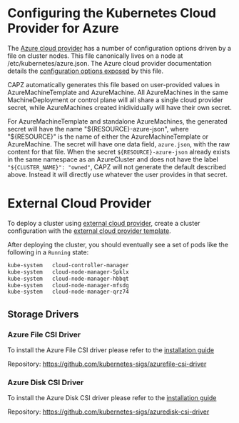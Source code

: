 # Configuring the Kubernetes Cloud Provider for Azure

The [Azure cloud provider](https://github.com/kubernetes-sigs/cloud-provider-azure) has a number of configuration options driven by a file on cluster nodes. This file canonically lives on a node at /etc/kubernetes/azure.json. The Azure cloud provider documentation details the [configuration options exposed](https://github.com/kubernetes-sigs/cloud-provider-azure/blob/master/docs/cloud-provider-config.md#cloud-provider-config) by this file.

CAPZ automatically generates this file based on user-provided values in AzureMachineTemplate and AzureMachine. All AzureMachines in the same MachineDeployment or control plane will all share a single cloud provider secret, while AzureMachines created inidividually will have their own secret.

For AzureMachineTemplate and standalone AzureMachines, the generated secret will have the name "${RESOURCE}-azure-json", where "${RESOURCE}" is the name of either the AzureMachineTemplate or AzureMachine. The secret will have one data field, `azure.json`, with the raw content for that file. When the secret `${RESOURCE}-azure-json` already exists in the same namespace as an AzureCluster and does not have the label `"${CLUSTER_NAME}": "owned"`, CAPZ will not generate the default described above. Instead it will directly use whatever the user provides in that secret.

# External Cloud Provider

To deploy a cluster using [external cloud provider](https://github.com/kubernetes-sigs/cloud-provider-azure), create a cluster configuration with the [external cloud provider template](https://raw.githubusercontent.com/kubernetes-sigs/cluster-api-provider-azure/master/templates/cluster-template-external-cloud-provider.yaml).

After deploying the cluster, you should eventually see a set of pods like the following in a `Running` state:

```bash
kube-system   cloud-controller-manager                                            1/1     Running   0          41s
kube-system   cloud-node-manager-5pklx                                            1/1     Running   0          26s
kube-system   cloud-node-manager-hbbqt                                            1/1     Running   0          30s
kube-system   cloud-node-manager-mfsdg                                            1/1     Running   0          39s
kube-system   cloud-node-manager-qrz74                                            1/1     Running   0          24s
```

## Storage Drivers

### Azure File CSI Driver

To install the Azure File CSI driver please refer to the [installation guide](https://github.com/kubernetes-sigs/azurefile-csi-driver/blob/master/docs/install-azurefile-csi-driver.md)

Repository: https://github.com/kubernetes-sigs/azurefile-csi-driver

### Azure Disk CSI Driver

To install the Azure Disk CSI driver please refer to the [installation guide](https://github.com/kubernetes-sigs/azuredisk-csi-driver/blob/master/docs/install-azuredisk-csi-driver.md)

Repository: https://github.com/kubernetes-sigs/azuredisk-csi-driver
